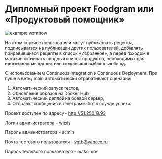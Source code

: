 # Дипломный проект Foodgram или «Продуктовый помощник»
![example workflow](https://github.com/Wit-ol/foodgram-project-react/actions/workflows/main.yml/badge.svg) 

На этом сервисе пользователи могут публиковать рецепты, подписываться на публикации других пользователей, добавлять понравившиеся рецепты в список «Избранное», а перед походом в магазин скачивать сводный список продуктов, необходимых для приготовления одного или нескольких выбранных блюд.

С использованием Continuous Integration и Continuous Deployment.
При пуше в ветку main автоматически отрабатывают сценарии:
1. Автоматический запуск тестов,
2. Обновление образов на Docker Hub,
3. Автоматический деплой на боевой сервер,
4. Отправка сообщения в телеграмм-бот в случае успеха.

Проект доступен по адресу - http://51.250.18.93

Логин администратора - witols

Пароль администратора - admin

Почта тестового пользователя - vgtb@yandex.ru

Пароль тестового пользователя - maksimov
